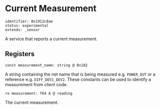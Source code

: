 # Current Measurement

    identifier: 0x1912c8ae
    status: experimental
    extends: _sensor
    
A service that reports a current measurement.

## Registers

    const measurement_name: string @ 0x182
A string containing the net name that is being measured e.g. `POWER_DUT` or a reference e.g. `DIFF_DEV1_DEV2`. These constants can be used to identify a measurement from client code.

    ro measurement: f64 A @ reading
    
The current measurement.
